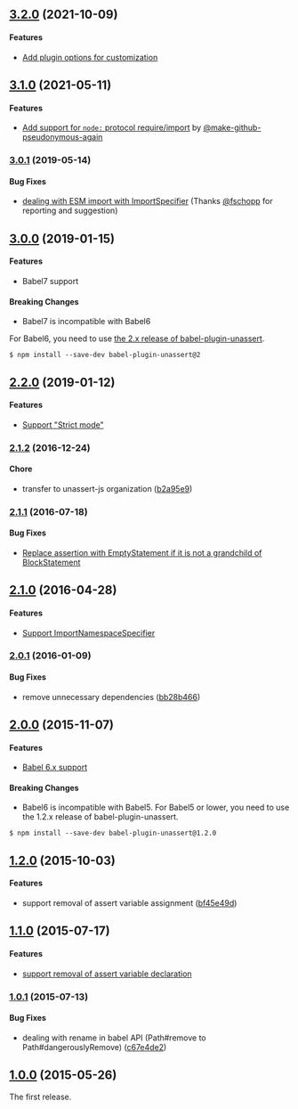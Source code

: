 ## [3.2.0](https://github.com/unassert-js/babel-plugin-unassert/releases/tag/v3.2.0) (2021-10-09)


#### Features

* [Add plugin options for customization](https://github.com/unassert-js/babel-plugin-unassert/pull/19)


## [3.1.0](https://github.com/unassert-js/babel-plugin-unassert/releases/tag/v3.1.0) (2021-05-11)


#### Features

* [Add support for `node:` protocol require/import](https://github.com/unassert-js/babel-plugin-unassert/pull/11) by [@make-github-pseudonymous-again](https://github.com/make-github-pseudonymous-again)


### [3.0.1](https://github.com/unassert-js/babel-plugin-unassert/releases/tag/v3.0.1) (2019-05-14)


#### Bug Fixes

* [dealing with ESM import with ImportSpecifier](https://github.com/unassert-js/babel-plugin-unassert/pull/10) (Thanks [@fschopp](https://github.com/fschopp) for reporting and suggestion)


## [3.0.0](https://github.com/unassert-js/babel-plugin-unassert/releases/tag/v3.0.0) (2019-01-15)


#### Features

* Babel7 support


#### Breaking Changes

* Babel7 is incompatible with Babel6

For Babel6, you need to use [the 2.x release of babel-plugin-unassert](https://github.com/unassert-js/babel-plugin-unassert/tree/2.x).

```
$ npm install --save-dev babel-plugin-unassert@2
```


## [2.2.0](https://github.com/unassert-js/babel-plugin-unassert/releases/tag/v2.2.0) (2019-01-12)


#### Features

* [Support "Strict mode"](https://github.com/unassert-js/babel-plugin-unassert/pull/7)


### [2.1.2](https://github.com/unassert-js/babel-plugin-unassert/releases/tag/v2.1.2) (2016-12-24)


#### Chore

* transfer to unassert-js organization ([b2a95e9](https://github.com/unassert-js/babel-plugin-unassert/commit/b2a95e9eba65a16a86924d53fd63aa4d2ab341ad))


### [2.1.1](https://github.com/unassert-js/babel-plugin-unassert/releases/tag/v2.1.1) (2016-07-18)


#### Bug Fixes

* [Replace assertion with EmptyStatement if it is not a grandchild of BlockStatement](https://github.com/unassert-js/babel-plugin-unassert/pull/5)


## [2.1.0](https://github.com/unassert-js/babel-plugin-unassert/releases/tag/v2.1.0) (2016-04-28)


#### Features

* [Support ImportNamespaceSpecifier](https://github.com/unassert-js/babel-plugin-unassert/pull/4)


### [2.0.1](https://github.com/unassert-js/babel-plugin-unassert/releases/tag/v2.0.1) (2016-01-09)


#### Bug Fixes

* remove unnecessary dependencies ([bb28b466](https://github.com/unassert-js/babel-plugin-unassert/commit/bb28b4666de0ffdf7c86f78f03a35ef1372e1d1c))


## [2.0.0](https://github.com/unassert-js/babel-plugin-unassert/releases/tag/v2.0.0) (2015-11-07)


#### Features

* [Babel 6.x support](https://github.com/unassert-js/babel-plugin-unassert/pull/2)


#### Breaking Changes

* Babel6 is incompatible with Babel5. For Babel5 or lower, you need to use the 1.2.x release of babel-plugin-unassert.

```
$ npm install --save-dev babel-plugin-unassert@1.2.0
```


## [1.2.0](https://github.com/unassert-js/babel-plugin-unassert/releases/tag/v1.2.0) (2015-10-03)


#### Features

* support removal of assert variable assignment ([bf45e49d](https://github.com/unassert-js/babel-plugin-unassert/commit/bf45e49d73be3edc51f512a55ae11153ba41c697))


## [1.1.0](https://github.com/unassert-js/babel-plugin-unassert/releases/tag/v1.1.0) (2015-07-17)


#### Features

* [support removal of assert variable declaration](https://github.com/unassert-js/babel-plugin-unassert/pull/1)


### [1.0.1](https://github.com/unassert-js/babel-plugin-unassert/releases/tag/v1.0.1) (2015-07-13)


#### Bug Fixes

* dealing with rename in babel API (Path#remove to Path#dangerouslyRemove) ([c67e4de2](https://github.com/unassert-js/babel-plugin-unassert/commit/c67e4de289d7a0ac3330e1d26821dd965b651978))


## [1.0.0](https://github.com/unassert-js/babel-plugin-unassert/releases/tag/v1.0.0) (2015-05-26)


The first release.
